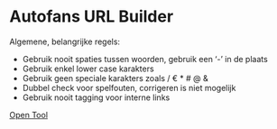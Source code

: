 Autofans URL Builder
====================

Algemene, belangrijke regels:
 - Gebruik nooit spaties tussen woorden, gebruik een ‘-’ in de plaats
 - Gebruik enkel lower case karakters
 - Gebruik geen speciale karakters zoals / € * # @ &
 - Dubbel check voor spelfouten, corrigeren is niet mogelijk
 - Gebruik nooit tagging voor interne links
 
 
 [Open Tool](https://tosvenson.github.io/utmaf/)
